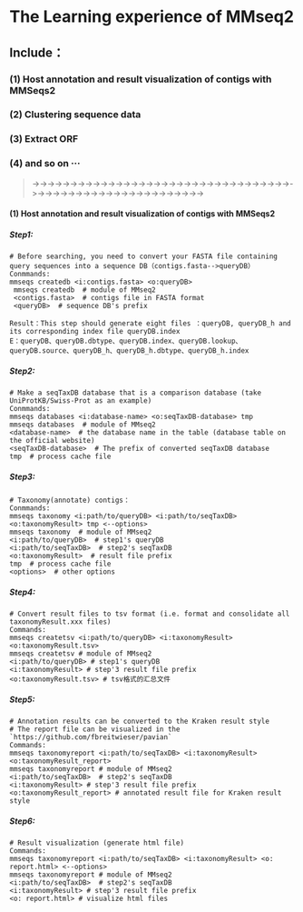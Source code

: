 # The Learning experience of MMseq2
## Include：
### (1) Host annotation and result visualization of contigs with MMSeqs2
### (2) Clustering sequence data
### (3) Extract ORF
### (4) and so on ···
>->->->->->->->->->->->->->->->->->->->->->->->->->->->->->->->->->->->->->->->->->->->->->->->->->->->->->->->->->
#### (1) Host annotation and result visualization of contigs with MMSeqs2

##### Step1:
```
# Before searching, you need to convert your FASTA file containing query sequences into a sequence DB（contigs.fasta-->queryDB）
Conmmands: 
mmseqs createdb <i:contigs.fasta> <o:queryDB>
 mmseqs createdb  # module of MMseq2
 <contigs.fasta>  # contigs file in FASTA format
 <queryDB>  # sequence DB's prefix

Result：This step should generate eight files ：queryDB, queryDB_h and its corresponding index file queryDB.index
E：queryDB、queryDB.dbtype、queryDB.index、queryDB.lookup、queryDB.source、queryDB_h、queryDB_h.dbtype、queryDB_h.index
```
##### Step2:
```
# Make a seqTaxDB database that is a comparison database (take UniProtKB/Swiss-Prot as an example)
Conmmands:
mmseqs databases <i:database-name> <o:seqTaxDB-database> tmp
mmseqs databases  # module of MMseq2
<database-name>  # the database name in the table (database table on the official website)
<seqTaxDB-database>  # The prefix of converted seqTaxDB database
tmp  # process cache file
```
##### Step3:
```
# Taxonomy(annotate) contigs：
Conmmands:
mmseqs taxonomy <i:path/to/queryDB> <i:path/to/seqTaxDB> <o:taxonomyResult> tmp <--options>
mmseqs taxonomy  # module of MMseq2
<i:path/to/queryDB>  # step1's queryDB
<i:path/to/seqTaxDB>  # step2's seqTaxDB
<o:taxonomyResult>  # result file prefix
tmp  # process cache file
<options>  # other options
```
##### Step4:
```
# Convert result files to tsv format (i.e. format and consolidate all taxonomyResult.xxx files)
Commands:
mmseqs createtsv <i:path/to/queryDB> <i:taxonomyResult> <o:taxonomyResult.tsv>
mmseqs createtsv # module of MMseq2
<i:path/to/queryDB> # step1's queryDB
<i:taxonomyResult> # step'3 result file prefix
<o:taxonomyResult.tsv> # tsv格式的汇总文件
```
##### Step5:
```
# Annotation results can be converted to the Kraken result style
# The report file can be visualized in the `https://github.com/fbreitwieser/pavian`
Commands:
mmseqs taxonomyreport <i:path/to/seqTaxDB> <i:taxonomyResult> <o:taxonomyResult_report>
mmseqs taxonomyreport # module of MMseq2
<i:path/to/seqTaxDB>  # step2's seqTaxDB
<i:taxonomyResult> # step'3 result file prefix
<o:taxonomyResult_report> # annotated result file for Kraken result style
```
##### Step6:
```
# Result visualization (generate html file)
Commands:
mmseqs taxonomyreport <i:path/to/seqTaxDB> <i:taxonomyResult> <o: report.html> <--options>
mmseqs taxonomyreport # module of MMseq2
<i:path/to/seqTaxDB>  # step2's seqTaxDB
<i:taxonomyResult> # step'3 result file prefix
<o: report.html> # visualize html files
```
